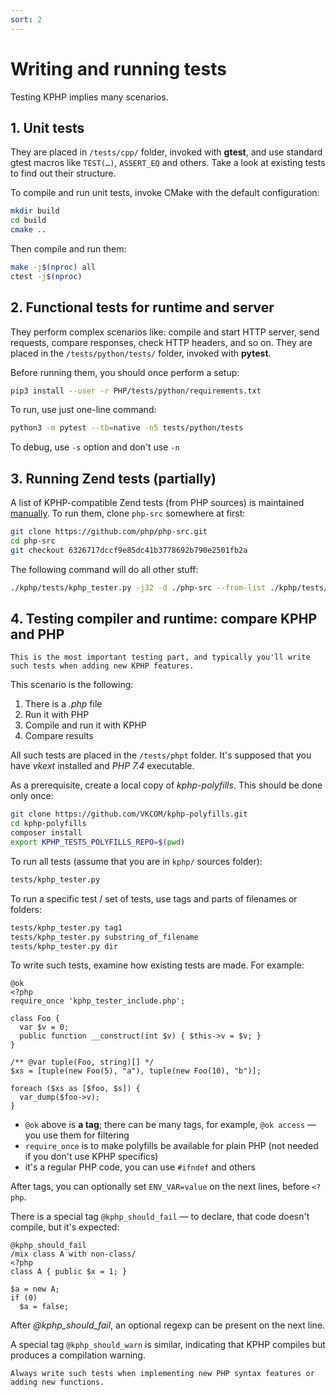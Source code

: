 ```yaml
---
sort: 2
---
```


# Writing and running tests

Testing KPHP implies many scenarios. 


## 1. Unit tests

They are placed in `/tests/cpp/` folder, invoked with **gtest**, and use standard gtest macros like `TEST(…)`, `ASSERT_EQ` and others. Take a look at existing tests to find out their structure.

To compile and run unit tests, invoke CMake with the default configuration:
```bash
mkdir build
cd build
cmake ..
```

Then compile and run them:
```bash
make -j$(nproc) all
ctest -j$(nproc)
```


## 2. Functional tests for runtime and server

They perform complex scenarios like: compile and start HTTP server, send requests, compare responses, check HTTP headers, and so on. They are placed in the `/tests/python/tests/` folder, invoked with **pytest**.

Before running them, you should once perform a setup:
```bash
pip3 install --user -r PHP/tests/python/requirements.txt
```

To run, use just one-line command:
```bash
python3 -m pytest --tb=native -n5 tests/python/tests
```

To debug, use `-s` option and don't use `-n`


## 3. Running Zend tests (partially)

A list of KPHP-compatible Zend tests (from PHP sources) is maintained [manually](../../../tests/zend-test-list). 
To run them, clone `php-src` somewhere at first:
```bash
git clone https://github.com/php/php-src.git
cd php-src
git checkout 6326717dccf9e85dc41b3778692b790e2501fb2a
```

The following command will do all other stuff:
```bash
./kphp/tests/kphp_tester.py -j32 -d ./php-src --from-list ./kphp/tests/zend-test-list
```


## 4. Testing compiler and runtime: compare KPHP and PHP

```note
This is the most important testing part, and typically you'll write such tests when adding new KPHP features.
```

This scenario is the following:
1. There is a *.php* file
2. Run it with PHP
3. Compile and run it with KPHP
4. Compare results

All such tests are placed in the `/tests/phpt` folder. It's supposed that you have *vkext* installed and *PHP 7.4* executable. 

As a prerequisite, create a local copy of *kphp-polyfills*. This should be done only once:
```bash
git clone https://github.com/VKCOM/kphp-polyfills.git
cd kphp-polyfills
composer install
export KPHP_TESTS_POLYFILLS_REPO=$(pwd)
```

To run all tests (assume that you are in `kphp/` sources folder):
```bash
tests/kphp_tester.py
```

To run a specific test / set of tests, use tags and parts of filenames or folders:
```bash
tests/kphp_tester.py tag1
tests/kphp_tester.py substring_of_filename
tests/kphp_tester.py dir
```

To write such tests, examine how existing tests are made. For example:
```
@ok
<?php
require_once 'kphp_tester_include.php';

class Foo {
  var $v = 0;
  public function __construct(int $v) { $this->v = $v; }
}

/** @var tuple(Foo, string)[] */
$xs = [tuple(new Foo(5), "a"), tuple(new Foo(10), "b")];

foreach ($xs as [$foo, $s]) {
  var_dump($foo->v);
}
```

* `@ok` above is **a tag**; there can be many tags, for example, `@ok access` — you use them for filtering
* `require_once` is to make polyfills be available for plain PHP (not needed if you don't use KPHP specifics)
* it's a regular PHP code, you can use `#ifndef` and others

After tags, you can optionally set `ENV_VAR=value` on the next lines, before `<?php`.

There is a special tag `@kphp_should_fail` — to declare, that code doesn't compile, but it's expected:
```
@kphp_should_fail
/mix class A with non-class/
<?php
class A { public $x = 1; }

$a = new A;
if (0) 
  $a = false;
```

After *@kphp_should_fail*, an optional regexp can be present on the next line.

A special tag `@kphp_should_warn` is similar, indicating that KPHP compiles but produces a compilation warning. 

```tip
Always write such tests when implementing new PHP syntax features or adding new functions.
```
